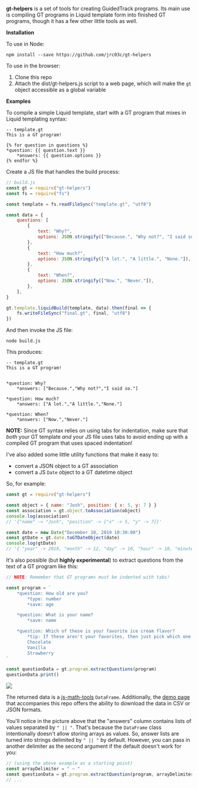 **gt-helpers** is a set of tools for creating GuidedTrack programs. Its main use is compiling GT programs in Liquid template form into finished GT programs, though it has a few other little tools as well.

**Installation**

To use in Node:

`npm install --save https://github.com/jrc03c/gt-helpers`

To use in the browser:

1. Clone this repo
2. Attach the dist/gt-helpers.js script to a web page, which will make the `gt` object accessible as a global variable

**Examples**

To compile a simple Liquid template, start with a GT program that mixes in Liquid templating syntax:

```
-- template.gt
This is a GT program!

{% for question in questions %}
*question: {{ question.text }}
	*answers: {{ question.options }}
{% endfor %}
```

Create a JS file that handles the build process:

```js
// build.js
const gt = require("gt-helpers")
const fs = require("fs")

const template = fs.readFileSync("template.gt", "utf8")

const data = {
	questions: [
		{
			text: "Why?",
			options: JSON.stringify(["Because.", "Why not?", "I said so."]),
		},
		{
			text: "How much?",
			options: JSON.stringify(["A lot.", "A little.", "None."]),
		},
		{
			text: "When?",
			options: JSON.stringify(["Now.", "Never."]),
		},
	],
}

gt.template.liquidBuild(template, data).then(final => {
	fs.writeFileSync("final.gt", final, "utf8")
})
```

And then invoke the JS file:

`node build.js`

This produces:

```
-- template.gt
This is a GT program!


*question: Why?
	*answers: ["Because.","Why not?","I said so."]

*question: How much?
	*answers: ["A lot.","A little.","None."]

*question: When?
	*answers: ["Now.","Never."]
```

**NOTE:** Since GT syntax relies on using tabs for indentation, make sure that _both_ your GT template _and_ your JS file uses tabs to avoid ending up with a compiled GT program that uses spaced indentation!

I've also added some little utility functions that make it easy to:

- convert a JSON object to a GT association
- convert a JS `Date` object to a GT datetime object

So, for example:

```js
const gt = require("gt-helpers")

const object = { name: "Josh", position: { x: 5, y: 7 } }
const association = gt.object.toAssociation(object)
console.log(association)
// '{"name" -> "Josh", "position" -> {"x" -> 5, "y" -> 7}}'

const date = new Date("December 10, 2019 10:30:00")
const gtDate = gt.date.toGTDateObject(date)
console.log(gtDate)
// '{ "year" -> 2019, "month" -> 12, "day" -> 10, "hour" -> 10, "minute" -> 30 }'
```

It's also possible (but **highly experimental**) to extract questions from the text of a GT program like this:

```js
// NOTE: Remember that GT programs must be indented with tabs!

const program = `
	*question: How old are you?
		*type: number
		*save: age

	*question: What is your name?
		*save: name

	*question: Which of these is your favorite ice cream flavor?
		*tip: If these aren't your favorites, then just pick which one of the three you like best.
		Chocolate
		Vanilla
		Strawberry
`

const questionData = gt.program.extractQuestions(program)
questionData.print()
```

![](https://i.ibb.co/ydPpbV8/question-data.png)

The returned data is a [js-math-tools](https://github.com/jrc03c/js-math-tools) `DataFrame`. Additionally, the [demo page](https://gt-helpers.vercel.app/) that accompanies this repo offers the ability to download the data in CSV or JSON formats.

You'll notice in the picture above that the "answers" column contains lists of values separated by `" || "`. That's because the `DataFrame` class intentionally doesn't allow storing arrays as values. So, answer lists are turned into strings delimited by `" || "` by default. However, you can pass in another delimiter as the second argument if the default doesn't work for you:

```js
// (using the above example as a starting point)
const arrayDelimiter = " ~ "
const questionData = gt.program.extractQuestion(program, arrayDelimiter)
// ...
```
